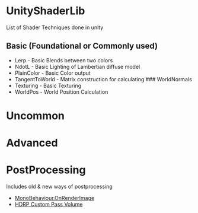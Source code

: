 # UnityShaderLib

List of Shader Techniques done in unity

## Basic (Foundational or Commonly used)
* Lerp - Basic Blends between two colors
* NdotL - Basic Lighting of Lambertian diffuse model
* PlainColor - Basic Color output
* TangentToWorld - Matrix construction for calculating ### WorldNormals
* Texturing - Basic Texturing
* WorldPos - World Position Calculation

# Uncommon

# Advanced
# PostProcessing
Includes old  & new ways of postprocessing
-  [MonoBehaviour.OnRenderImage](https://docs.unity3d.com/ScriptReference/MonoBehaviour.OnRenderImage.html)
-  [HDRP Custom Pass Volume](https://docs.unity3d.com/Packages/com.unity.render-pipelines.high-definition@17.3/manual/Custom-Post-Process.html)
